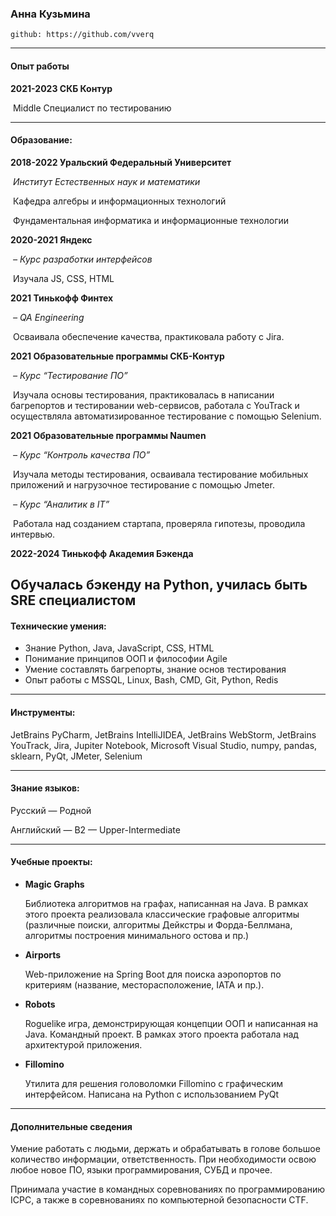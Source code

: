 ### Анна Кузьмина

```
github: https://github.com/vverq
```

---

#### Опыт работы

**2021-2023 	СКБ Контур**  

​						Middle Специалист по тестированию

---

#### Образование:

**2018-2022     Уральский Федеральный Университет**

​						*Институт Естественных наук и математики*

​						Кафедра алгебры и информационных технологий

​						Фундаментальная информатика и информационные технологии

**2020-2021     Яндекс**

​						*– Курс разработки интерфейсов*

​						Изучала JS, CSS, HTML

**2021               Тинькофф Финтех**

​						*– QA Engineering*

​						Осваивала обеспечение качества, практиковала работу с Jira.

**2021			   Образовательные программы СКБ-Контур**

​						*– Курс “Тестирование ПО”*

​						Изучала основы тестирования, практиковалась в написании багрепортов и тестировании web-сервисов, работала с      						YouTrack и осуществляла автоматизированное тестирование с помощью Selenium.

**2021			   Образовательные программы Naumen**

​					   *– Курс “Контроль качества ПО”*

​						Изучала методы тестирования, осваивала тестирование мобильных приложений и нагрузочное тестирование c 						помощью Jmeter.

​					     *– Курс “Аналитик в IT”*

​						Работала над созданием стартапа, проверяла гипотезы, проводила интервью.

**2022-2024			   Тинькофф Академия Бэкенда**

​						Обучалась бэкенду на Python, училась быть SRE специалистом
------

#### Технические умения:

* Знание Python, Java, JavaScript, CSS, HTML
* Понимание принципов ООП и философии Agile
* Умение составлять багрепорты, знание основ тестирования
* Опыт работы с MSSQL, Linux, Bash,  CMD, Git, Python, Redis

---

#### Инструменты:

JetBrains PyCharm, JetBrains IntelliJIDEA, JetBrains WebStorm, JetBrains YouTrack, Jira, Jupiter Notebook, Microsoft Visual Studio, numpy, pandas, sklearn, PyQt, JMeter, Selenium

---

#### Знание языков:

Русский — Родной

Английский — B2 — Upper-Intermediate

---

#### Учебные проекты:

* **Magic Graphs**

  Библиотека алгоритмов на графах, написанная на Java. В рамках этого проекта реализовала классические графовые алгоритмы (различные поиски, алгоритмы Дейкстры и Форда-Беллмана, алгоритмы построения минимального остова и пр.)

* **Airports**

  Web-приложение на Spring Boot для поиска аэропортов по критериям (название, месторасположение, IATA и пр.). 

* **Robots**

  Roguelike игра, демонстрирующая концепции ООП и написанная на Java. Командный проект. В рамках этого проекта работала над архитектурой приложения.

* **Fillomino**

  Утилита для решения головоломки Fillomino с графическим интерфейсом. Написана на Python с использованием PyQt

---

#### Дополнительные сведения

Умение работать с людьми, держать и обрабатывать в голове большое количество информации, ответственность. При необходимости освою любое новое ПО, языки программирования, СУБД и прочее. 

Принимала участие в командных соревнованиях по программированию ICPC, а также в соревнованиях по компьютерной безопасности CTF.



